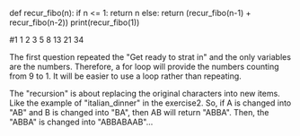 def recur_fibo(n):
    if n <= 1:
        return n
    else:
        return (recur_fibo(n-1) + recur_fibo(n-2))
print(recur_fibo(1))

#1 1 2 3 5 8 13 21 34

The first question repeated the "Get ready to strat in" and the only variables are the numbers. Therefore, a for loop will provide the numbers counting from 9 to 1. 
It will be easier to use a loop rather than repeating.

The "recursion" is about replacing the original characters into new items. Like the 
example of "italian_dinner" in the exercise2. 
So, if A is changed into "AB" and B is changed into "BA", then AB will return "ABBA".
Then, the "ABBA" is changed into "ABBABAAB"...